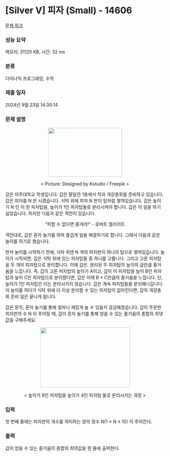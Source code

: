 # [Silver V] 피자 (Small) - 14606 

[문제 링크](https://www.acmicpc.net/problem/14606) 

### 성능 요약

메모리: 31120 KB, 시간: 32 ms

### 분류

다이나믹 프로그래밍, 수학

### 제출 일자

2024년 9월 23일 14:30:14

### 문제 설명

<p style="text-align:center"><img alt="" src="https://onlinejudgeimages.s3-ap-northeast-1.amazonaws.com/problem/14606/1.png" style="height:154px; width:233px"></p>

<p style="text-align:center">< Picture: Designed by Kstudio / Freepik ></p>

<p>갑은 아주대학교 학생입니다. 갑은 팔달관 1층에서 학과 개강총회를 준비하고 있습니다. 갑은 피자를 N 판 시켰습니다. 식탁 위에 피자 N 판이 탑처럼 쌓여있습니다. 갑은 높이가 N 인 이 한 피자탑을, 높이가 1인 피자탑들로 분리시켜야 합니다. 갑은 이 일을 하기 싫었습니다. 하지만 다음과 같은 격언이 있습니다.</p>

<p style="text-align:center">“피할 수 없다면 즐겨라!” - 로버트 엘리어트</p>

<p>격언대로, 갑은 혼자 놀기를 하며 즐겁게 일을 해결하기로 합니다. 그래서 다음과 같은 놀이를 하기로 했습니다. </p>

<p>먼저 놀이를 시작하기 전에, 식탁 위엔 N 개의 피자판이 하나의 탑으로 쌓여있습니다. 놀이가 시작되면, 갑은 식탁 위에 있는 피자탑들 중 하나를 고릅니다. 그리고 고른 피자탑을 두 개의 피자탑으로 분리합니다. 이때 갑은, 분리된 두 피자탑의 높이의 곱만큼 즐거움을 느낍니다. 즉, 갑이 고른 피자탑의 높이가 A이고, 갑이 이 피자탑을 높이 B인 피자탑과 높이 C인 피자탑으로 분리했다면, 갑은 이때 B * C만큼의 즐거움을 느낍니다. 단, 높이가 1인 피자탑은 더는 분리시키지 않습니다. 갑은 계속 피자탑들을 분리해나갑니다. 이 놀이를 하다가 식탁 위에 더 이상 분리할 수 있는 피자탑이 없어진다면, 갑의 개강총회 준비 일은 끝나게 됩니다. </p>

<p>갑은 문득, 혼자 놀기를 통해 얼마나 재밌게 놀 수 있을지 궁금해졌습니다. 갑이 주문한 피자판의 수 N 이 주어질 때, 갑이 혼자 놀기를 통해 얻을 수 있는 즐거움의 총합의 최댓값을 구해주세요.</p>

<p style="text-align:center"><img alt="" src="https://onlinejudgeimages.s3-ap-northeast-1.amazonaws.com/problem/14606/2.png" style="height:189px; width:283px"></p>

<p style="text-align:center">< 높이가 8인 피자탑을 높이가 4인 피자탑 둘로 분리시키는 과정 ></p>

### 입력 

 <p>첫 번째 줄에는 피자판의 개수를 의미하는 양의 정수 N(1 ≤ N ≤ 10) 이 주어진다.</p>

### 출력 

 <p>갑이 얻을 수 있는 즐거움의 총합의 최댓값을 한 줄에 출력한다.</p>

